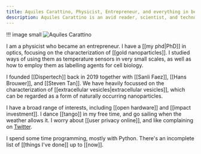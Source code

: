 ```yaml
---
title: Aquiles Carattino, Physicist, Entrepreneur, and everything in between. 
description: Aquiles Carattino is an avid reader, scientist, and technologist. He shares his learnings to everyone who is willing to listen.  
---
```


!!! image small
	![Aquiles Carattino](/Aquiles_Carattino.jpg)

I am a physicist who became an entrepreneur. I have a [[my phd|PhD]] in optics, focusing on the characterization of [[gold nanoparticles]]. I studied ways of using them as temperature sensors in very small scales, as well as how to employ them as labelling agents for cell biology. 

I founded [[Dispertech]] back in 2019 together with [[Sanli Faez]], [[Hans Brouwer]], and [[Steven Tan]]. We have heavily focussed on the characterization of [[extracellular vesicles|extracellular vesicles]], which can be regarded as a form of naturally occurring nanoparticles. 

I have a broad range of interests, including [[open hardware]] and [[impact investment]]. I dance [[tango]] in my free time, and go sailing when the weather allows it. I worry about [[user privacy online]], and like complaining on [Twitter](https://www.twitter.com/aquicarattino).

I spend some time programming, mostly with Python. There's an incomplete list of [[things I've done]] up to [[now]]. 